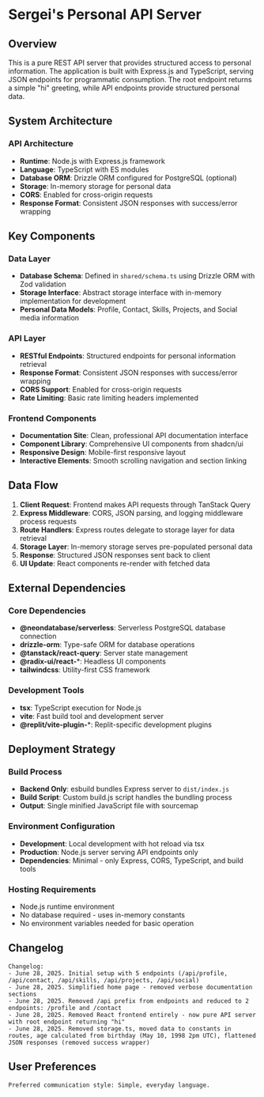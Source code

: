 # Sergei's Personal API Server

## Overview

This is a pure REST API server that provides structured access to personal information. The application is built with Express.js and TypeScript, serving JSON endpoints for programmatic consumption. The root endpoint returns a simple "hi" greeting, while API endpoints provide structured personal data.

## System Architecture

### API Architecture
- **Runtime**: Node.js with Express.js framework
- **Language**: TypeScript with ES modules
- **Database ORM**: Drizzle ORM configured for PostgreSQL (optional)
- **Storage**: In-memory storage for personal data
- **CORS**: Enabled for cross-origin requests
- **Response Format**: Consistent JSON responses with success/error wrapping

## Key Components

### Data Layer
- **Database Schema**: Defined in `shared/schema.ts` using Drizzle ORM with Zod validation
- **Storage Interface**: Abstract storage interface with in-memory implementation for development
- **Personal Data Models**: Profile, Contact, Skills, Projects, and Social media information

### API Layer
- **RESTful Endpoints**: Structured endpoints for personal information retrieval
- **Response Format**: Consistent JSON responses with success/error wrapping
- **CORS Support**: Enabled for cross-origin requests
- **Rate Limiting**: Basic rate limiting headers implemented

### Frontend Components
- **Documentation Site**: Clean, professional API documentation interface
- **Component Library**: Comprehensive UI components from shadcn/ui
- **Responsive Design**: Mobile-first responsive layout
- **Interactive Elements**: Smooth scrolling navigation and section linking

## Data Flow

1. **Client Request**: Frontend makes API requests through TanStack Query
2. **Express Middleware**: CORS, JSON parsing, and logging middleware process requests
3. **Route Handlers**: Express routes delegate to storage layer for data retrieval
4. **Storage Layer**: In-memory storage serves pre-populated personal data
5. **Response**: Structured JSON responses sent back to client
6. **UI Update**: React components re-render with fetched data

## External Dependencies

### Core Dependencies
- **@neondatabase/serverless**: Serverless PostgreSQL database connection
- **drizzle-orm**: Type-safe ORM for database operations
- **@tanstack/react-query**: Server state management
- **@radix-ui/react-***: Headless UI components
- **tailwindcss**: Utility-first CSS framework

### Development Tools
- **tsx**: TypeScript execution for Node.js
- **vite**: Fast build tool and development server
- **@replit/vite-plugin-***: Replit-specific development plugins

## Deployment Strategy

### Build Process
- **Backend Only**: esbuild bundles Express server to `dist/index.js`
- **Build Script**: Custom build.js script handles the bundling process
- **Output**: Single minified JavaScript file with sourcemap

### Environment Configuration
- **Development**: Local development with hot reload via tsx
- **Production**: Node.js server serving API endpoints only
- **Dependencies**: Minimal - only Express, CORS, TypeScript, and build tools

### Hosting Requirements
- Node.js runtime environment
- No database required - uses in-memory constants
- No environment variables needed for basic operation

## Changelog

```
Changelog:
- June 28, 2025. Initial setup with 5 endpoints (/api/profile, /api/contact, /api/skills, /api/projects, /api/social)
- June 28, 2025. Simplified home page - removed verbose documentation sections
- June 28, 2025. Removed /api prefix from endpoints and reduced to 2 endpoints: /profile and /contact
- June 28, 2025. Removed React frontend entirely - now pure API server with root endpoint returning "hi"
- June 28, 2025. Removed storage.ts, moved data to constants in routes, age calculated from birthday (May 10, 1998 2pm UTC), flattened JSON responses (removed success wrapper)
```

## User Preferences

```
Preferred communication style: Simple, everyday language.
```